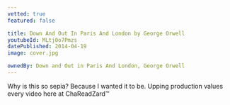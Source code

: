 ```yaml
---
vetted: true
featured: false

title: Down And Out In Paris And London by George Orwell
youtubeId: MLtj0o7Pmzs
datePublished: 2014-04-19
image: cover.jpg

ownedBy: Down and Out in Paris And London, George Orwell
---
```


Why is this so sepia? Because I wanted it to be. Upping production values every video here at ChaReadZard™
